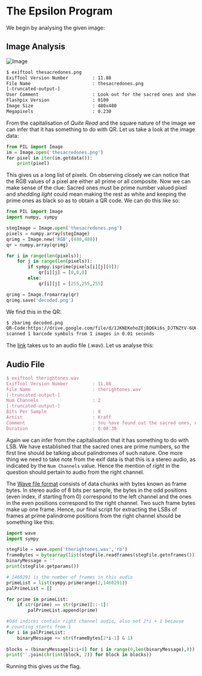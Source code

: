 # The Epsilon Program

We begin by analysing the given image:

## Image Analysis

![Image](https://imgur.com/seaKmiM.png)

```bash
$ exiftool thesacredones.png
ExifTool Version Number         : 11.88
File Name                       : thesacredones.png
[-truncated-output-]
User Comment                    : Look out for the sacred ones and shed light upon those who are not. Then you should be able to Quite Read the message.
Flashpix Version                : 0100
Image Size                      : 480x480
Megapixels                      : 0.230
```

From the capitalisation of *Quite Read* and the square nature of the image we can infer that it has something to do with QR. Let us take a look at the image data:

```python
from PIL import Image
im = Image.open('thesacredones.png')
for pixel in iter(im.getdata()):
    print(pixel)
```

This gives us a long list of pixels. On observing closely we can notice that the RGB values of a pixel are either all prime or all composite. Now we can make sense of the clue: Sacred ones must be prime number valued pixel and *shedding light* could mean making the rest as white and keeping the prime ones as black so as to obtain a QR code. We can do this like so:

```python
from PIL import Image
import numpy, sympy

stegImage = Image.open('thesacredones.png')
pixels = numpy.array(stegImage)
qrimg = Image.new('RGB',(480,480))
qr = numpy.array(qrimg)

for i in range(len(pixels)):
    for j in range(len(pixels)):
        if sympy.isprime(pixels[i][j][0]):
            qr[i][j] = [0,0,0]
        else:
            qr[i][j] = [255,255,255]

qrimg = Image.fromarray(qr)
qrimg.save('decoded.png')
```

We find this in the QR:

```bash
$ zbarimg decoded.png
QR-Code:https://drive.google.com/file/d/1JKNEKehoZEjBQ6ki6s_DJTNZtV-6U633/view?usp=sharing
scanned 1 barcode symbols from 1 images in 0.01 seconds
```

The [link](https://drive.google.com/file/d/1JKNEKehoZEjBQ6ki6s_DJTNZtV-6U633/view?usp=sharing) takes us to an audio file (.wav). Let us analyse this:

## Audio File

```tex
$ exiftool therightones.wav
ExifTool Version Number         : 11.88
File Name                       : therightones.wav
[-truncated-output-]
Num Channels                    : 2
[-truncated-output-]
Bits Per Sample                 : 8
Artist                          : Kraff
Comment                         : You have found out the sacred ones, now seek out the ones of their type who look the same either way you see them. They are Lucid, Simple and Beautiful. They are the Right ones.
Duration                        : 0:00:30
```

Again we can infer from the capitalisation that it has something to do with LSB. We have established that the sacred ones are prime numbers, so the first line should be talking about palindromes of such nature. One more thing we need to take note from the exif data is that this is a stereo audio, as indicated by the `Num Channels` value. Hence the mention of *right* in the question should pertain to audio from the right channel.

The [Wave file format](https://wavefilegem.com/how_wave_files_work.html) consists of data chunks with bytes known as frame bytes. In stereo audio of 8 bits per sample, the bytes in the odd positions (even index, if starting from 0) correspond to the left channel and the ones in the even positions correspond to the right channel. Two such frame bytes make up one frame.
Hence, our final script for extracting the LSBs of frames at prime palindrome positions from the right channel should be something like this:

```python
import wave
import sympy

stegFile = wave.open('therightones.wav','rb')
frameBytes = bytearray(list(stegFile.readframes(stegFile.getnframes())))
binaryMessage = ''
print(stegFile.getparams())

# 1460291 is the number of frames in this audio
primeList = list(sympy.primerange(2,1460291))
palPrimeList = []

for prime in primeList:
    if str(prime) == str(prime)[::-1]:
        palPrimeList.append(prime)

#Odd indices contain right channel audio, also not 2*i + 1 because 
# counting starts from 1  
for i in palPrimeList:
    binaryMessage += str(frameBytes[2*i-1] & 1)
   
blocks = (binaryMessage[i:i+8] for i in range(0,len(binaryMessage),8))
print(''.join(chr(int(block, 2)) for block in blocks))
```

Running this gives us the flag.
